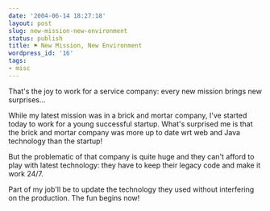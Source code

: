 ```yaml
---
date: '2004-06-14 18:27:18'
layout: post
slug: new-mission-new-environment
status: publish
title: ⚑ New Mission, New Environment
wordpress_id: '16'
tags:
- misc
---
```


That's the joy to work for a service company: every new mission brings new surprises...





While my latest mission was in a brick and mortar company, I've started today to work for a young successful startup.
What's surprised me is that the brick and mortar company was more up to date wrt web and Java technology than the startup!  

But the problematic of that company is quite huge and they can't afford to play with latest technology: they have to keep their legacy code and make it work 24/7.





Part of my job'll be to update the technology they used without interfering on the production. The fun begins now!
